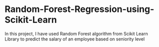 # Random-Forest-Regression-using-Scikit-Learn
In this project, I have used Random Forest algorithm from Scikit Learn Library to predict the salary of an employee based on seniority level

